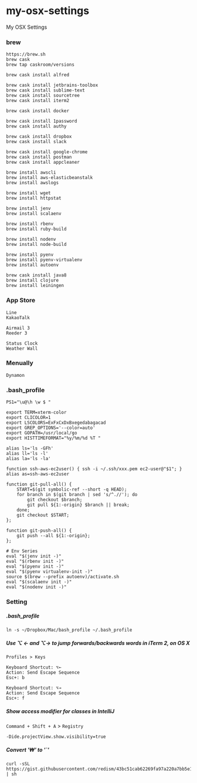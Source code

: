 # my-osx-settings
My OSX Settings

### brew
```
https://brew.sh
brew cask
brew tap caskroom/versions

brew cask install alfred

brew cask install jetbrains-toolbox
brew cask install sublime-text
brew cask install sourcetree
brew cask install iterm2

brew cask install docker

brew cask install 1password
brew cask install authy

brew cask install dropbox
brew cask install slack

brew cask install google-chrome
brew cask install postman
brew cask install appcleaner

brew install awscli
brew install aws-elasticbeanstalk
brew install awslogs

brew install wget
brew install httpstat

brew install jenv
brew install scalaenv

brew install rbenv
brew install ruby-build

brew install nodenv
brew install node-build

brew install pyenv
brew install pyenv-virtualenv
brew install autoenv

brew cask install java8
brew install clojure
brew install leiningen
```

### App Store
```
Line
KakaoTalk

Airmail 3
Reeder 3

Status Clock
Weather Wall
```

### Menually
```
Dynamon
```

### .bash_profile
```
PS1="\u@\h \w $ "

export TERM=xterm-color
export CLICOLOR=1
export LSCOLORS=ExFxCxDxBxegedabagacad
export GREP_OPTIONS='--color=auto'
export GOPATH=/usr/local/go
export HISTTIMEFORMAT="%y/%m/%d %T "

alias ls='ls -GFh'
alias ll='ls -l'
alias la='ls -la'

function ssh-aws-ec2user() { ssh -i ~/.ssh/xxx.pem ec2-user@"$1"; }
alias as=ssh-aws-ec2user

function git-pull-all() {
    START=$(git symbolic-ref --short -q HEAD);
    for branch in $(git branch | sed 's/^.//'); do
        git checkout $branch;
        git pull ${1:-origin} $branch || break;
    done;
    git checkout $START;
};

function git-push-all() {
    git push --all ${1:-origin};
};

# Env Series
eval "$(jenv init -)"
eval "$(rbenv init -)"
eval "$(pyenv init -)"
eval "$(pyenv virtualenv-init -)"
source $(brew --prefix autoenv)/activate.sh
eval "$(scalaenv init -)"
eval "$(nodenv init -)"
```

### Setting

##### .bash_profile
```
ln -s ~/Dropbox/Mac/bash_profile ~/.bash_profile
```

##### Use ⌥ ← and ⌥→ to jump forwards/backwards words in iTerm 2, on OS X
`Profiles > Keys`
```
Keyboard Shortcut: ⌥←
Action: Send Escape Sequence
Esc+: b

Keyboard Shortcut: ⌥→
Action: Send Escape Sequence
Esc+: f
```

##### Show access modifier for classes in IntelliJ
`Command + Shift + A` > `Registry`
```
-Dide.projectView.show.visibility=true
```

##### Convert '₩' to '\`'
```
curl -sSL https://gist.githubusercontent.com/redism/43bc51cab62269fa97a220a7bb5e1103/raw/0d55b37b60e0e0bd3d0d7f53995de0a722f9820c/kr_won_to_backquote.sh | sh
```
